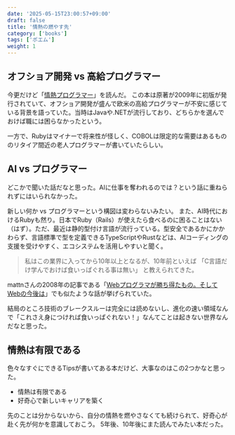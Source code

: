 ```yaml
---
date: '2025-05-15T23:00:57+09:00'
draft: false
title: '情熱の燃やす先'
category: ['books']
tags: ['ポエム']
weight: 1
---
```


## オフショア開発 vs 高給プログラマー
今更だけど「[情熱プログラマー](https://amzn.asia/d/j4N35oK)」を読んだ。
この本は原著が2009年に初版が発行されていて、オフショア開発が盛んで欧米の高給プログラマーが不安に感じている背景を語っていた。当時はJavaや.NETが流行しており、どちらかを選んでおけば職には困らなかったという。

一方で、Rubyはマイナーで将来性が怪しく、COBOLは限定的な需要はあるもののリタイア間近の老人プログラマーが書いていたらしい。

## AI vs プログラマー

どこかで聞いた話だなと思った。AIに仕事を奪われるのでは？という話に重ねられずにはいられなかった。


新しい何か vs プログラマーという構図は変わらないみたい。
また、AI時代におけるRubyも然り。日本でRuby（Rails）が使えたら食べるのに困ることはない（はず）。ただ、最近は静的型付け言語が流行っている。型安全であるかにかかわらず、言語標準で型を定義できるTypeScriptやRustなどは、AIコーディングの支援を受けやすく、エコシステムを活用しやすいと聞く。

> 私はこの業界に入ってから10年以上となるが、10年前といえば
>「C言語だけ学んでおけば食いっぱぐれる事は無い」
> と教えられてきた。

mattnさんの2008年の記事である「[Webプログラマが勝ち得たもの。そしてWebの今後は](https://mattn.kaoriya.net/software/develop/20070425025358.htm)」でも似たような話が挙げられていた。

結局のところ技術のブレークスルーは完全には読めないし、進化の速い領域なんで「これさえ身につければ食いっぱぐれない！」なんてことは起きない世界なんだなと思った。

## 情熱は有限である

色々なすぐにできるTipsが書いてある本だけど、大事なのはこの2つかなと思った。

- 情熱は有限である
- 好奇心で新しいキャリアを築く

先のことは分からないから、自分の情熱を燃やさなくても続けられて、好奇心が赴く先が何かを意識しておこう。
5年後、10年後にまた読んでみたい本だった。
